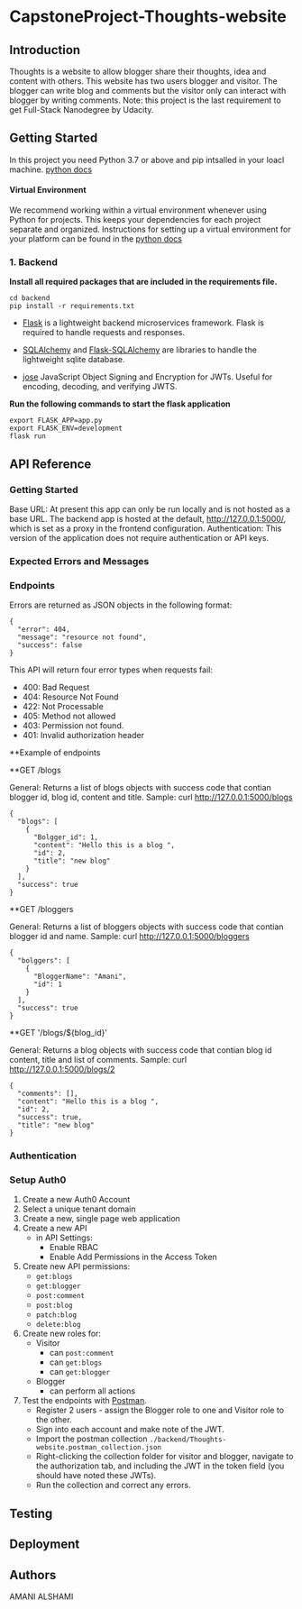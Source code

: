 # CapstoneProject-Thoughts-website

## Introduction

Thoughts is a website to allow blogger share their thoughts, idea and content with others. This website has two users blogger and visitor. The blogger can write blog and comments but the visitor only can interact with blogger by writing comments. 
Note: this project is the last requirement to get Full-Stack Nanodegree by Udacity.



## Getting Started

In this project you need Python 3.7 or above and pip intsalled in your loacl machine.
[python docs](https://docs.python.org/3/using/unix.html#getting-and-installing-the-latest-version-of-python)

#### Virtual Environment

We recommend working within a virtual environment whenever using Python for projects. This keeps your dependencies for each project separate and organized. Instructions for setting up a virtual environment for your platform can be found in the [python docs](https://packaging.python.org/guides/installing-using-pip-and-virtual-environments/)

### 1. Backend 

**Install all required packages that are included in the requirements file.** 
```
cd backend
pip install -r requirements.txt
```
- [Flask](http://flask.pocoo.org/) is a lightweight backend microservices framework. Flask is required to handle requests and responses.

- [SQLAlchemy](https://www.sqlalchemy.org/) and [Flask-SQLAlchemy](https://flask-sqlalchemy.palletsprojects.com/en/2.x/) are libraries to handle the lightweight sqlite database.

- [jose](https://python-jose.readthedocs.io/en/latest/) JavaScript Object Signing and Encryption for JWTs. Useful for encoding, decoding, and verifying JWTS.

**Run the following commands to start the flask application**
```
export FLASK_APP=app.py
export FLASK_ENV=development
flask run
```



## API Reference

### Getting Started
Base URL: At present this app can only be run locally and is not hosted as a base URL. The backend app is hosted at the default, http://127.0.0.1:5000/, which is set as a proxy in the frontend configuration.
Authentication: This version of the application does not require authentication or API keys.

### Expected Errors and Messages


### Endpoints



Errors are returned as JSON objects in the following format:
```
{
  "error": 404, 
  "message": "resource not found", 
  "success": false
}
```
This API will return four error types when requests fail:

* 400: Bad Request
* 404: Resource Not Found
* 422: Not Processable
* 405: Method not allowed
* 403: Permission not found.
* 401: Invalid authorization header 


**Example of endpoints


**GET /blogs 

General:
Returns a list of blogs objects with success code that contian blogger id, blog id, content and title.
Sample: curl http://127.0.0.1:5000/blogs

```
{
  "blogs": [
    {
      "Bolgger_id": 1, 
      "content": "Hello this is a blog ", 
      "id": 2, 
      "title": "new blog"
    }
  ], 
  "success": true
}
```
**GET /bloggers 

General:
Returns a list of bloggers objects with success code that contian blogger id and name.
Sample: curl http://127.0.0.1:5000/bloggers

```
{
  "bolggers": [
    {
      "BloggerName": "Amani", 
      "id": 1
    }
  ], 
  "success": true
}
```

**GET '/blogs/${blog_id}'  

General:
Returns a blog objects with success code that contian blog id content, title and list of comments.
Sample: curl http://127.0.0.1:5000/blogs/2

```
{
  "comments": [], 
  "content": "Hello this is a blog ", 
  "id": 2, 
  "success": true, 
  "title": "new blog"
}
```


### Authentication

### Setup Auth0

1. Create a new Auth0 Account
2. Select a unique tenant domain
3. Create a new, single page web application
4. Create a new API
   - in API Settings:
     - Enable RBAC
     - Enable Add Permissions in the Access Token
5. Create new API permissions:
   - `get:blogs`
   - `get:blogger`
   - `post:comment`
   - `post:blog`
   - `patch:blog`
   - `delete:blog`
6. Create new roles for:
   - Visitor
     - can `post:comment`
     - can `get:blogs`
     - can `get:blogger`
   - Blogger
     - can perform all actions
7. Test the endpoints with [Postman](https://getpostman.com).
   - Register 2 users - assign the Blogger role to one and Visitor role to the other.
   - Sign into each account and make note of the JWT.
   - Import the postman collection `./backend/Thoughts-website.postman_collection.json`
   - Right-clicking the collection folder for visitor and blogger, navigate to the authorization tab, and including the JWT in the token field (you should have noted these JWTs).
   - Run the collection and correct any errors.
  

## Testing



## Deployment 


## Authors
AMANI ALSHAMI 
